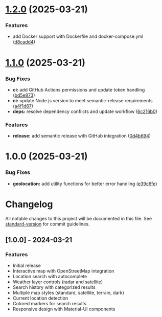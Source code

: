 # [1.2.0](https://github.com/Jorgeribmar/map-app/compare/v1.1.0...v1.2.0) (2025-03-21)


### Features

* add Docker support with Dockerfile and docker-compose.yml ([d8cadd4](https://github.com/Jorgeribmar/map-app/commit/d8cadd41cd583f0f918a210567375f32e8034277))

# [1.1.0](https://github.com/Jorgeribmar/map-app/compare/v1.0.0...v1.1.0) (2025-03-21)


### Bug Fixes

* **ci:** add GitHub Actions permissions and update token handling ([bd5e873](https://github.com/Jorgeribmar/map-app/commit/bd5e873232eaf6cf1390b84a59fc4d8a61371f30))
* **ci:** update Node.js version to meet semantic-release requirements ([a4f1d87](https://github.com/Jorgeribmar/map-app/commit/a4f1d87e33d52af823e7933867421649d86ddc78))
* **deps:** resolve dependency conflicts and update workflow ([6c216b0](https://github.com/Jorgeribmar/map-app/commit/6c216b0563391479137c352b3d798914bd64feda))


### Features

* **release:** add semantic release with GitHub integration ([0d4b694](https://github.com/Jorgeribmar/map-app/commit/0d4b6946a7f6c54a48f9e83d70e4ebd51ee0759b))

# 1.0.0 (2025-03-21)


### Bug Fixes

* **geolocation:** add utility functions for better error handling ([e39c6fe](https://github.com/Jorgeribmar/map-app/commit/e39c6fe6112c283fd60265ebf66e20d59a02649d))

# Changelog

All notable changes to this project will be documented in this file. See [standard-version](https://github.com/conventional-changelog/standard-version) for commit guidelines.

## [1.0.0] - 2024-03-21

### Features

- Initial release
- Interactive map with OpenStreetMap integration
- Location search with autocomplete
- Weather layer controls (radar and satellite)
- Search history with categorized results
- Multiple map styles (standard, satellite, terrain, dark)
- Current location detection
- Colored markers for search results
- Responsive design with Material-UI components
